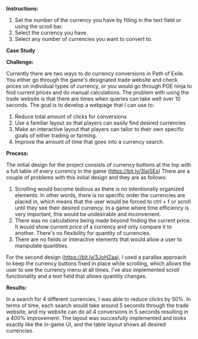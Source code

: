 **Instructions:**
1. Set the number of the currency you have by filling in the text field or using the scroll bar.
2. Select the currency you have.
3. Select any number of currencies you want to convert to.


**Case Study**

**Challenge:**

Currently there are two ways to do currency conversions in Path of Exile. You either go through the game's designated trade website and check prices on individual types of currency, or you would go through POE ninja to find current prices and do manual calculations. The problem with using the trade website is that there are times when queries can take well over 10 seconds. The goal is to develop a webpage that I can use to:
1. Reduce total amount of clicks for conversions
2. Use a familiar layout so that players can easily find desired currencies
3. Make an interactive layout that players can tailor to their own specific goals of either trading or farming.
4. Improve the amount of time that goes into a currency search.

**Process:**

The initial design for the project consists of currency buttons at the top with a full table of every currency in the game (https://bit.ly/3lajSEs) There are a couple of problems with this initial design and they are as follows:
1. Scrolling would become tedious as there is no intentionally organized elements. In other words, there is no specific order the currencies are placed in, which means that the user would be forced to ctrl + f or scroll until they see their desired currency. In a game where time efficiency is very important, this would be undesirable and inconvenient.
2. There was no calculations being made beyond finding the current price. It would show current price of a currency and only compare it to another. There's no flexibility for quantity of currencies.
3. There are no fields or interactive elements that would allow a user to manipulate quantities.  

For the second design (https://bit.ly/3JoHZaa), I used a parallax approach to keep the currency buttons fixed in place while scrolling, which allows the user to see the currency menu at all times. I've also implemented scroll functionality and a text field that allows quantity changes. 

**Results:**

In a search for 4 different currencies, I was able to reduce clicks by 50%. In terms of time, each search would take around 5 seconds through the trade website, and my website can do all 4 conversions in 5 seconds resulting in a 400% improvement. The layout was succesfully implemented and looks exactly like the in-game UI, and the table layout shows all desired currencies.
